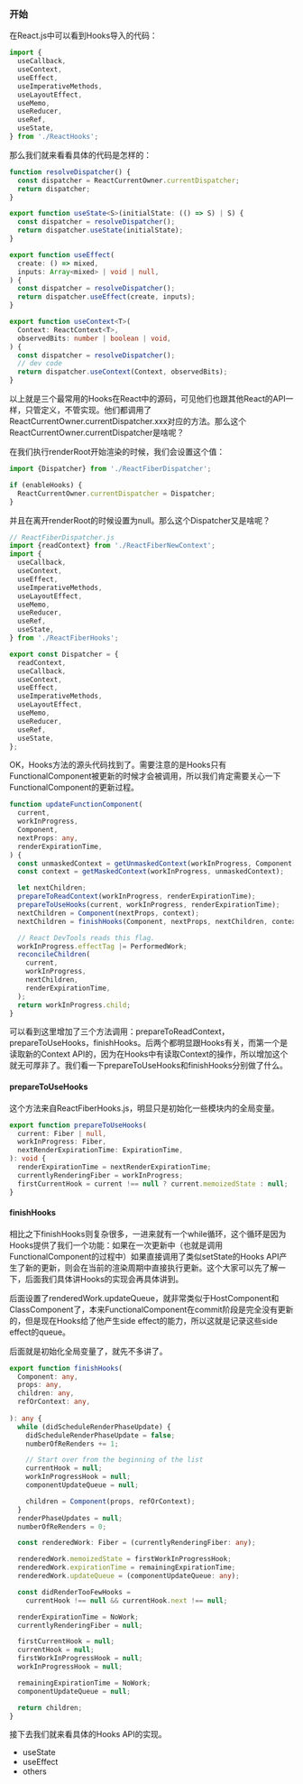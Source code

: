 ### 开始
在React.js中可以看到Hooks导入的代码：

```ts
import {
  useCallback,
  useContext,
  useEffect,
  useImperativeMethods,
  useLayoutEffect,
  useMemo,
  useReducer,
  useRef,
  useState,
} from './ReactHooks';
```

那么我们就来看看具体的代码是怎样的：

```ts
function resolveDispatcher() {
  const dispatcher = ReactCurrentOwner.currentDispatcher;
  return dispatcher;
}

export function useState<S>(initialState: (() => S) | S) {
  const dispatcher = resolveDispatcher();
  return dispatcher.useState(initialState);
}

export function useEffect(
  create: () => mixed,
  inputs: Array<mixed> | void | null,
) {
  const dispatcher = resolveDispatcher();
  return dispatcher.useEffect(create, inputs);
}

export function useContext<T>(
  Context: ReactContext<T>,
  observedBits: number | boolean | void,
) {
  const dispatcher = resolveDispatcher();
  // dev code
  return dispatcher.useContext(Context, observedBits);
}
```

以上就是三个最常用的Hooks在React中的源码，可见他们也跟其他React的API一样，只管定义，不管实现。他们都调用了ReactCurrentOwner.currentDispatcher.xxx对应的方法。那么这个ReactCurrentOwner.currentDispatcher是啥呢？

在我们执行renderRoot开始渲染的时候，我们会设置这个值：

```ts
import {Dispatcher} from './ReactFiberDispatcher';

if (enableHooks) {
  ReactCurrentOwner.currentDispatcher = Dispatcher;
}
```

并且在离开renderRoot的时候设置为null。那么这个Dispatcher又是啥呢？

```ts
// ReactFiberDispatcher.js
import {readContext} from './ReactFiberNewContext';
import {
  useCallback,
  useContext,
  useEffect,
  useImperativeMethods,
  useLayoutEffect,
  useMemo,
  useReducer,
  useRef,
  useState,
} from './ReactFiberHooks';

export const Dispatcher = {
  readContext,
  useCallback,
  useContext,
  useEffect,
  useImperativeMethods,
  useLayoutEffect,
  useMemo,
  useReducer,
  useRef,
  useState,
};
```

OK，Hooks方法的源头代码找到了。需要注意的是Hooks只有FunctionalComponent被更新的时候才会被调用，所以我们肯定需要关心一下FunctionalComponent的更新过程。

```ts
function updateFunctionComponent(
  current,
  workInProgress,
  Component,
  nextProps: any,
  renderExpirationTime,
) {
  const unmaskedContext = getUnmaskedContext(workInProgress, Component, true);
  const context = getMaskedContext(workInProgress, unmaskedContext);

  let nextChildren;
  prepareToReadContext(workInProgress, renderExpirationTime);
  prepareToUseHooks(current, workInProgress, renderExpirationTime);
  nextChildren = Component(nextProps, context);
  nextChildren = finishHooks(Component, nextProps, nextChildren, context);

  // React DevTools reads this flag.
  workInProgress.effectTag |= PerformedWork;
  reconcileChildren(
    current,
    workInProgress,
    nextChildren,
    renderExpirationTime,
  );
  return workInProgress.child;
}
```

可以看到这里增加了三个方法调用：prepareToReadContext，prepareToUseHooks，finishHooks。后两个都明显跟Hooks有关，而第一个是读取新的Context API的，因为在Hooks中有读取Context的操作，所以增加这个就无可厚非了。我们看一下prepareToUseHooks和finishHooks分别做了什么。

#### prepareToUseHooks
这个方法来自ReactFiberHooks.js，明显只是初始化一些模块内的全局变量。

```ts
export function prepareToUseHooks(
  current: Fiber | null,
  workInProgress: Fiber,
  nextRenderExpirationTime: ExpirationTime,
): void {
  renderExpirationTime = nextRenderExpirationTime;
  currentlyRenderingFiber = workInProgress;
  firstCurrentHook = current !== null ? current.memoizedState : null;
}
```

#### finishHooks
相比之下finishHooks则复杂很多，一进来就有一个while循环，这个循环是因为Hooks提供了我们一个功能：如果在一次更新中（也就是调用FunctionalComponent的过程中）如果直接调用了类似setState的Hooks API产生了新的更新，则会在当前的渲染周期中直接执行更新。这个大家可以先了解一下，后面我们具体讲Hooks的实现会再具体讲到。

后面设置了renderedWork.updateQueue，就非常类似于HostComponent和ClassComponent了，本来FunctionalComponent在commit阶段是完全没有更新的，但是现在Hooks给了他产生side effect的能力，所以这就是记录这些side effect的queue。

后面就是初始化全局变量了，就先不多讲了。

```ts
export function finishHooks(
  Component: any,
  props: any,
  children: any,
  refOrContext: any,
  
): any {
  while (didScheduleRenderPhaseUpdate) {
    didScheduleRenderPhaseUpdate = false;
    numberOfReRenders += 1;

    // Start over from the beginning of the list
    currentHook = null;
    workInProgressHook = null;
    componentUpdateQueue = null;

    children = Component(props, refOrContext);
  }
  renderPhaseUpdates = null;
  numberOfReRenders = 0;

  const renderedWork: Fiber = (currentlyRenderingFiber: any);

  renderedWork.memoizedState = firstWorkInProgressHook;
  renderedWork.expirationTime = remainingExpirationTime;
  renderedWork.updateQueue = (componentUpdateQueue: any);

  const didRenderTooFewHooks =
    currentHook !== null && currentHook.next !== null;

  renderExpirationTime = NoWork;
  currentlyRenderingFiber = null;

  firstCurrentHook = null;
  currentHook = null;
  firstWorkInProgressHook = null;
  workInProgressHook = null;

  remainingExpirationTime = NoWork;
  componentUpdateQueue = null;

  return children;
}
```

接下去我们就来看具体的Hooks API的实现。

* useState
* useEffect
* others